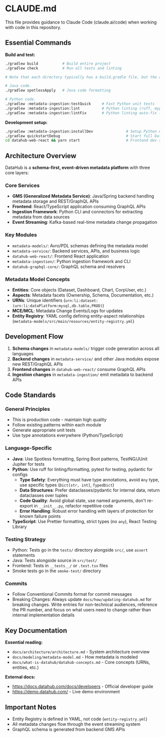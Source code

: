# CLAUDE.md

This file provides guidance to Claude Code (claude.ai/code) when working with code in this repository.

## Essential Commands

**Build and test:**

```bash
./gradlew build           # Build entire project
./gradlew check           # Run all tests and linting

# Note that each directory typically has a build.gradle file, but the available tasks follow similar conventions.

# Java code.
./gradlew spotlessApply   # Java code formatting

# Python code.
./gradlew :metadata-ingestion:testQuick     # Fast Python unit tests
./gradlew :metadata-ingestion:lint          # Python linting (ruff, mypy)
./gradlew :metadata-ingestion:lintFix       # Python linting auto-fix (ruff only)
```

**Development setup:**

```bash
./gradlew :metadata-ingestion:installDev               # Setup Python environment
./gradlew quickstartDebug                              # Start full DataHub stack
cd datahub-web-react && yarn start                     # Frontend dev server
```

## Architecture Overview

DataHub is a **schema-first, event-driven metadata platform** with three core layers:

### Core Services

- **GMS (Generalized Metadata Service)**: Java/Spring backend handling metadata storage and REST/GraphQL APIs
- **Frontend**: React/TypeScript application consuming GraphQL APIs
- **Ingestion Framework**: Python CLI and connectors for extracting metadata from data sources
- **Event Streaming**: Kafka-based real-time metadata change propagation

### Key Modules

- `metadata-models/`: Avro/PDL schemas defining the metadata model
- `metadata-service/`: Backend services, APIs, and business logic
- `datahub-web-react/`: Frontend React application
- `metadata-ingestion/`: Python ingestion framework and CLI
- `datahub-graphql-core/`: GraphQL schema and resolvers

### Metadata Model Concepts

- **Entities**: Core objects (Dataset, Dashboard, Chart, CorpUser, etc.)
- **Aspects**: Metadata facets (Ownership, Schema, Documentation, etc.)
- **URNs**: Unique identifiers (`urn:li:dataset:(urn:li:dataPlatform:mysql,db.table,PROD)`)
- **MCE/MCL**: Metadata Change Events/Logs for updates
- **Entity Registry**: YAML config defining entity-aspect relationships (`metadata-models/src/main/resources/entity-registry.yml`)

## Development Flow

1. **Schema changes** in `metadata-models/` trigger code generation across all languages
2. **Backend changes** in `metadata-service/` and other Java modules expose new REST/GraphQL APIs
3. **Frontend changes** in `datahub-web-react/` consume GraphQL APIs
4. **Ingestion changes** in `metadata-ingestion/` emit metadata to backend APIs

## Code Standards

### General Principles

- This is production code - maintain high quality
- Follow existing patterns within each module
- Generate appropriate unit tests
- Use type annotations everywhere (Python/TypeScript)

### Language-Specific

- **Java**: Use Spotless formatting, Spring Boot patterns, TestNG/JUnit Jupiter for tests
- **Python**: Use ruff for linting/formatting, pytest for testing, pydantic for configs
  - **Type Safety**: Everything must have type annotations, avoid `Any` type, use specific types (`Dict[str, int]`, `TypedDict`)
  - **Data Structures**: Prefer dataclasses/pydantic for internal data, return dataclasses over tuples
  - **Code Quality**: Avoid global state, use named arguments, don't re-export in `__init__.py`, refactor repetitive code
  - **Error Handling**: Robust error handling with layers of protection for known failure points
- **TypeScript**: Use Prettier formatting, strict types (no `any`), React Testing Library

### Testing Strategy

- Python: Tests go in the `tests/` directory alongside `src/`, use `assert` statements
- Java: Tests alongside source in `src/test/`
- Frontend: Tests in `__tests__/` or `.test.tsx` files
- Smoke tests go in the `smoke-test/` directory

### Commits

- Follow Conventional Commits format for commit messages
- Breaking Changes: Always update `docs/how/updating-datahub.md` for breaking changes. Write entries for non-technical audiences, reference the PR number, and focus on what users need to change rather than internal implementation details

## Key Documentation

**Essential reading:**

- `docs/architecture/architecture.md` - System architecture overview
- `docs/modeling/metadata-model.md` - How metadata is modeled
- `docs/what-is-datahub/datahub-concepts.md` - Core concepts (URNs, entities, etc.)

**External docs:**

- https://docs.datahub.com/docs/developers - Official developer guide
- https://demo.datahub.com/ - Live demo environment

## Important Notes

- Entity Registry is defined in YAML, not code (`entity-registry.yml`)
- All metadata changes flow through the event streaming system
- GraphQL schema is generated from backend GMS APIs
